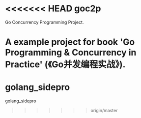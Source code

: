 <<<<<<< HEAD
goc2p
=====

Go Concurrency Programming Project.

A example project for book 'Go Programming & Concurrency in Practice' (《Go并发编程实战》).
=======
# golang_sidepro
golang_sidepro
>>>>>>> origin/master
